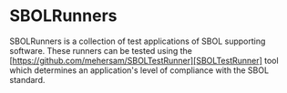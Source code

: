 SBOLRunners
=============

SBOLRunners is a collection of test applications of SBOL supporting software. These runners can be tested using the 
[https://github.com/mehersam/SBOLTestRunner][SBOLTestRunner] tool which determines an application's level of compliance 
with the SBOL standard. 
